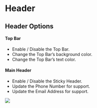 # Header

## Header Options


#### Top Bar

*  Enable / Disable the Top Bar.
*  Change the Top Bar’s background color.
*  Change the Top Bar’s text color.

#### Main Header

*  Enable / Disable the Sticky Header.
*  Update the Phone Number for support.
*  Update the Email Address for support.


![](http://transvelo.github.io/docs/mediacenter/images/theme-options-header.png)
